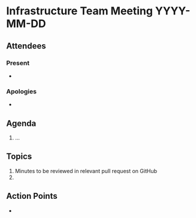 # Infrastructure Team Meeting YYYY-MM-DD

## Attendees

### Present

-

### Apologies

-

## Agenda

1. ...

## Topics

1. Minutes to be reviewed in relevant pull request on GitHub
2.


## Action Points

-
